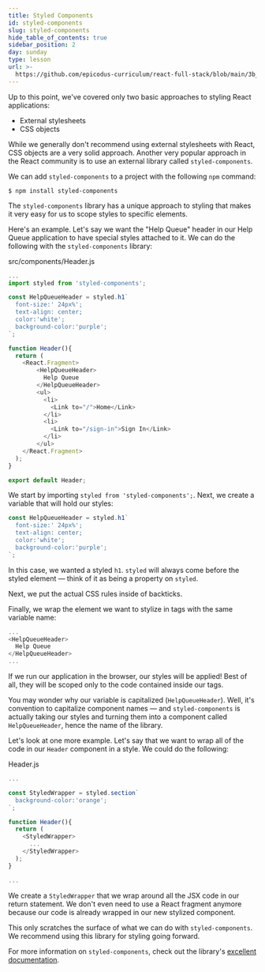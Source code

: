 ```yaml
---
title: Styled Components
id: styled-components
slug: styled-components
hide_table_of_contents: true
sidebar_position: 2
day: sunday
type: lesson
url: >-
  https://github.com/epicodus-curriculum/react-full-stack/blob/main/3b_styled_components.md
---
```


Up to this point, we've covered only two basic approaches to styling React applications:

* External stylesheets
* CSS objects

While we generally don't recommend using external stylesheets with React, CSS objects are a very solid approach. Another very popular approach in the React community is to use an external library called `styled-components`.

We can add `styled-components` to a project with the following `npm` command:

```
$ npm install styled-components
```

The `styled-components` library has a unique approach to styling that makes it very easy for us to scope styles to specific elements.

Here's an example. Let's say we want the "Help Queue" header in our Help Queue application to have special styles attached to it. We can do the following with the `styled-components` library:

<div class="filename">src/components/Header.js</div>

```js
...
import styled from 'styled-components';

const HelpQueueHeader = styled.h1`
  font-size:' 24px%';
  text-align: center;
  color:'white';
  background-color:'purple';
`;

function Header(){
  return (
    <React.Fragment>
        <HelpQueueHeader>
          Help Queue
        </HelpQueueHeader>
        <ul>
          <li>
            <Link to="/">Home</Link>
          </li>
          <li>
            <Link to="/sign-in">Sign In</Link>
          </li>
        </ul>
    </React.Fragment>
  );
}

export default Header;
```

We start by importing `styled from 'styled-components';`. Next, we create a variable that will hold our styles:

```js
const HelpQueueHeader = styled.h1`
  font-size:' 24px%';
  text-align: center;
  color:'white';
  background-color:'purple';
`;
```

In this case, we wanted a styled `h1`. `styled` will always come before the styled element — think of it as being a property on `styled`.

Next, we put the actual CSS rules inside of backticks.

Finally, we wrap the element we want to stylize in tags with the same variable name:

```js
...
<HelpQueueHeader>
  Help Queue
</HelpQueueHeader>
...
```

If we run our application in the browser, our styles will be applied! Best of all, they will be scoped only to the code contained inside our tags.

You may wonder why our variable is capitalized (`HelpQueueHeader`). Well, it's convention to capitalize component names — and `styled-components` is actually taking our styles and turning them into a component called `HelpQueueHeader`, hence the name of the library.

Let's look at one more example. Let's say that we want to wrap all of the code in our `Header` component in a style. We could do the following:

<div class="filename">Header.js</div>

```js
...

const StyledWrapper = styled.section`
  background-color:'orange';
`;

function Header(){
  return (
    <StyledWrapper>
      ...
    </StyledWrapper>
  );
}

...
```

We create a `StyledWrapper` that we wrap around all the JSX code in our return statement. We don't even need to use a React fragment anymore because our code is already wrapped in our new stylized component.

This only scratches the surface of what we can do with `styled-components`. We recommend using this library for styling going forward.

For more information on `styled-components`, check out the library's [excellent documentation](https://styled-components.com/docs).
